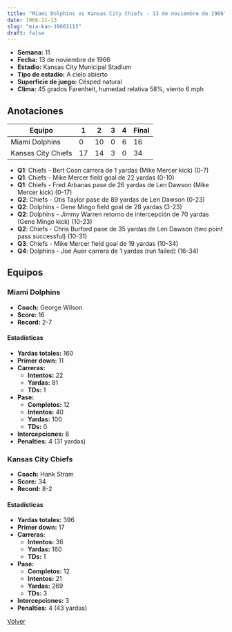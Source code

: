 ```yaml
---
title: "Miami Dolphins vs Kansas City Chiefs - 13 de noviembre de 1966"
date: 1966-11-13
slug: "mia-kan-19661113"
draft: false
---
```


- **Semana:** 11
- **Fecha:** 13 de noviembre de 1966
- **Estadio:** Kansas City Municipal Stadium
- **Tipo de estadio:** A cielo abierto
- **Superficie de juego:** Césped natural
- **Clima:** 45 grados Farenheit, humedad relativa 58%, viento 6 mph





## Anotaciones
| Equipo | 1 | 2 | 3 | 4 | Final |
|--------|---|---|---|---|-------|
| Miami Dolphins  | 0 | 10 | 0 | 6  | 16 |
| Kansas City Chiefs  | 17 | 14 | 3 | 0  | 34 |
- **Q1**: Chiefs - Bert Coan carrera de 1 yardas (Mike Mercer kick) (0-7)
- **Q1**: Chiefs - Mike Mercer field goal de 22 yardas (0-10)
- **Q1**: Chiefs - Fred Arbanas pase de 26 yardas de Len Dawson (Mike Mercer kick) (0-17)
- **Q2**: Chiefs - Otis Taylor pase de 89 yardas de Len Dawson (0-23)
- **Q2**: Dolphins - Gene Mingo field goal de 28 yardas (3-23)
- **Q2**: Dolphins - Jimmy Warren retorno de intercepción de 70 yardas (Gene Mingo kick) (10-23)
- **Q2**: Chiefs - Chris Burford pase de 35 yardas de Len Dawson (two point pass successful) (10-31)
- **Q3**: Chiefs - Mike Mercer field goal de 19 yardas (10-34)
- **Q4**: Dolphins - Joe Auer carrera de 1 yardas (run failed) (16-34)


## Equipos


### Miami Dolphins
* **Coach:** George Wilson
* **Score:** 16
* **Record:** 2-7
#### Estadísticas
* **Yardas totales:** 160
* **Primer down:** 11
* **Carreras:**
  * **Intentos:** 22
  * **Yardas:** 81
  * **TDs:** 1
* **Pase:**
  * **Completos:** 12
  * **Intentos:** 40
  * **Yardas:** 100
  * **TDs:** 0
* **Intercepciones:** 6
* **Penalties:** 4 (31 yardas)

### Kansas City Chiefs
* **Coach:** Hank Stram
* **Score:** 34
* **Record:** 8-2
#### Estadísticas
* **Yardas totales:** 396
* **Primer down:** 17
* **Carreras:**
  * **Intentos:** 36
  * **Yardas:** 160
  * **TDs:** 1
* **Pase:**
  * **Completos:** 12
  * **Intentos:** 21
  * **Yardas:** 269
  * **TDs:** 3
* **Intercepciones:** 3
* **Penalties:** 4 (43 yardas)


[Volver](/historia/1966)
